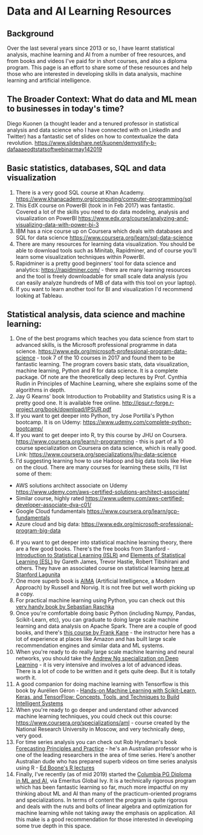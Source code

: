 # Data and AI Learning Resources

## Background
Over the last several years since 2013 or so, I have learnt statistical analysis, machine learning and AI from a number of free resources, and from books and videos I've paid for in short courses, and also a diploma program. This page is an effort to share some of these resources and help those who are interested in developing skills in data analysis, machine learning and artificial intelligence.

## The Broader Context: What do data and ML mean to businesses in today's time?

Diego Kuonen (a thought leader and a tenured professor in statistical analysis and data science who I have connected with on LinkedIn and Twitter) has a fantastic set of slides on how to contextualize the data revolution. https://www.slideshare.net/kuonen/demystify-b-dafaaaeodtstatsoftwebinarmay142019 

## Basic statistics, databases, SQL and data visualization

1. There is a very good SQL course at Khan Academy. https://www.khanacademy.org/computing/computer-programming/sql 
2. This EdX course on PowerBI (took in in Feb 2017) was fantastic. Covered a lot of the skills you need to do data modeling, analysis and visualization on PowerBI https://www.edx.org/course/analyzing-and-visualizing-data-with-power-bi-3  
3. IBM has a nice course up on Coursera which deals with databases and SQL for data science  https://www.coursera.org/learn/sql-data-science 
4. There are many resources for learning data visualization. You should be able to download tools such as Minitab, Rapidminer, and of course you'll learn some visualization techniques within PowerBI. 
5. Rapidminer is a pretty good beginners' tool for data science and analytics: https://rapidminer.com/ - there are many learning resources and the tool is freely downloadable for small scale data analysis (you can easily analyze hundreds of MB of data with this tool on your laptop). 
6. If you want to learn another tool for BI and visualization I'd recommend looking at Tableau.

## Statistical analysis, data science and machine learning:

1. One of the best programs which teaches you data science from start to advanced skills, is the Microsoft professional programme in data science.  https://www.edx.org/microsoft-professional-program-data-science - took 7 of the 10 courses in 2017 and found them to be fantastic learning. The program covers basic stats, data visualization, machine learning, Python and R for data science. It is a complete package. Of note are the theoretically deep lectures by Prof. Cynthia Rudin in Principles of Machine Learning, where she explains some of the algorithms in depth.
2. Jay G Kearns' book Introduction to Probability and Statistics using R is a pretty good one. It is available free online.  http://ipsur.r-forge.r-project.org/book/download/IPSUR.pdf 
3. If you want to get deeper into Python, try Jose Portilla's Python bootcamp. It is on Udemy:  https://www.udemy.com/complete-python-bootcamp/
4. If you want to get deeper into R, try this course by JHU on Coursera. https://www.coursera.org/learn/r-programming - this is part of a 10 course specialization on Coursera on data science, which is really good. Link:  https://www.coursera.org/specializations/jhu-data-science 
5. I'd suggesting learning how to use Hadoop and big data tools like Hive on the cloud. There are many courses for learning these skills, I'll list some of them:
  - AWS solutions architect associate on Udemy https://www.udemy.com/aws-certified-solutions-architect-associate/ 
  - Similar course, highly rated  https://www.udemy.com/aws-certified-developer-associate-dva-c01/ 
  - Google Cloud fundamentals https://www.coursera.org/learn/gcp-fundamentals  
  - Azure cloud and big data:  https://www.edx.org/microsoft-professional-program-big-data 
6. If you want to get deeper into statistical machine learning theory, there are a few good books. 
There's the free books from Stanford - [Introduction to Statistical Learning (ISLR)](http://faculty.marshall.usc.edu/gareth-james/) and [Elements of Statistical Learning (ESL)](https://web.stanford.edu/~hastie/ElemStatLearn/) by Gareth James, Trevor Hastie, Robert Tibshirani and others. They have an associated course on statistical learning [here at Stanford Lagunita](https://lagunita.stanford.edu/courses/HumanitiesSciences/StatLearning/Winter2016/about) 
7. One more superb book is [AIMA](http://aima.cs.berkeley.edu) (Artificial Intelligence, a Modern Approach) by Russell and Norvig. It is not free but well worth picking up a copy. 
8. For practical machine learning using Python, you can check out this [very handy book by Sebastian Raschka](https://www.amazon.in/Python-Machine-Learning-Sebastian-Raschka-ebook/dp/B00YSILNL0) 
9. Once you're comfortable doing basic Python (including Numpy, Pandas, Scikit-Learn, etc), you can graduate to doing large scale machine learning and data analysis on Apache Spark. There are a couple of good books, and there's [this course by Frank Kane](https://www.udemy.com/course/taming-big-data-with-apache-spark-hands-on/) - the instructor here has a lot of experience at places like Amazon and has built large scale recommendation engines and similar data and ML systems.
10. When you're ready to do really large scale machine learning and neural networks, you should take the [Andrew Ng specialization on Deep Learning](https://www.coursera.org/specializations/deep-learning) - it is very intensive and involves a lot of advanced ideas. There is a lot of code to be written and it gets quite deep. But it is totally worth it.
11. A good companion for doing machine learning with Tensorflow is this book by Aurélien Géron - [Hands-on Machine Learning with Scikit-Learn, Keras, and TensorFlow: Concepts, Tools, and Techniques to Build Intelligent Systems](https://www.amazon.com/dp/1492032646/) 
12. When you're ready to go deeper and understand other advanced machine learning techniques, you could check out this course: https://www.coursera.org/specializations/aml - course created by the National Research University in Moscow, and very technically deep, very good.
13. For time series analysis you can check out Rob Hyndman's book [Forecasting Principles and Practice](https://otexts.com/fpp2/) - he's an Australian professor who is one of the leading researchers in the area of time series. Here's another Australian dude who has prepared superb videos on time series analysis using R - [Ed Boone's R lectures](https://www.youtube.com/watch?v=l-n8PAnEbN0&list=PLtdHVw0YUd8Xkws3YExJtjrVFFFA6Mtno) 
14. Finally, I've recently (as of mid 2019) started the [Columbia PG Diploma in ML and AI](https://programs.emeritus.org/pgdmlai/), via Emeritus Global Ivy. It is a technically rigorous program which has been fantastic learning so far, much more impactful on my thinking about ML and AI than many of the practicum-oriented programs and specializations. In terms of content the program is quite rigorous and deals with the nuts and bolts of linear algebra and optimization for machine learning while not taking away the emphasis on application. All this make is a good recommendation for those interested in developing some true depth in this space.
